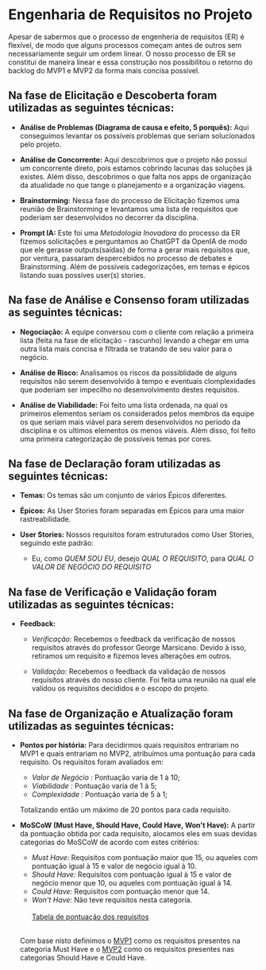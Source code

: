 # Engenharia de Requisitos no Projeto

Apesar de sabermos que o processo de engenheria de requisitos (ER) é flexível, de modo que alguns processos começam antes de outros sem necessariamente seguir um ordem linear. O nosso processo de ER se constitui de maneira linear e essa construção nos possibilitou o retorno do backlog do MVP1 e MVP2 da forma mais concisa possível.

## Na fase de Elicitação e Descoberta foram utilizadas as seguintes técnicas:

- **Análise de Problemas (Diagrama de causa e efeito, 5 porquês):**
  Aqui conseguimos levantar os possíveis problemas que seriam solucionados pelo projeto.

- **Análise de Concorrente:**
  Aqui descobrimos que o projeto não possui um concorrente direto, pois estamos cobrindo lacunas das soluções já existes. Além disso, descobrimos o que falta nos apps de organização da atualidade no que tange o planejamento e a  organização viagens.

- **Brainstorming:**
  Nessa fase do processo de Elicitação fizemos uma reunião de Brainstorming e levantamos uma lista de requisitos que poderiam ser desenvolvidos no decorrer da disciplina.

- **Prompt IA:**
  Este foi uma _Metodologia Inovadora_ do processo da ER fizemos solicitações e perguntamos ao ChatGPT da OpenIA
  de modo que ele gerasse outputs(saídas) de forma a gerar mais requisitos que, por ventura, passaram despercebidos no processo de debates e Brainstorming. Além de possíveis cadegorizações, em temas e épicos listando suas possíves user(s) stories.

## Na fase de Análise e Consenso foram utilizadas as seguintes técnicas:

- **Negociação:**
  A equipe conversou com o cliente com relação a primeira lista (feita na fase de elicitação - rascunho) levando a chegar em uma outra lista mais concisa e filtrada se tratando de seu valor para o negócio.

- **Análise de Risco:**
  Analisamos os riscos da possiblidade de alguns requisitos não serem desenvolvido à tempo e eventuais clomplexidades que poderiam ser impecilho no desenvolvimento destes requisitos.

- **Análise de Viabilidade:**
  Foi feito uma lista ordenada, na qual os primeiros elementos seriam os considerados pelos membros da equipe os que seriam mais viável para serem desenvolvidos no período da disciplina e os ultimos elementos os menos viáveis. Além disso, foi feito uma primeira categorização de possíveis temas por cores.

## Na fase de Declaração foram utilizadas as seguintes técnicas:

- **Temas:**
  Os temas são um conjunto de vários Épicos diferentes.

- **Épicos:**
  As User Stories foram separadas em Épicos para uma maior rastreabilidade.

- **User Stories:**
  Nossos requisitos foram estruturados como User Stories, seguindo este padrão:
  - Eu, como *QUEM SOU EU*, desejo *QUAL O REQUISITO*, para *QUAL O VALOR DE NEGÓCIO DO REQUISITO*

## Na fase de Verificação e Validação foram utilizadas as seguintes técnicas:

- **Feedback:**
  - *Verificação:*
    Recebemos o feedback da verificação de nossos requisitos através do professor George Marsicano. Devido à isso, retiramos um requisito e fizemos leves alterações em outros.
  
  - *Validação:*
    Recebemos o feedback da validação de nossos requisitos através do nosso cliente. Foi feita uma reunião na qual ele validou os requisitos decididos e o escopo do projeto.

## Na fase de Organização e Atualização foram utilizadas as seguintes técnicas:

- **Pontos por história:**
  Para decidirmos quais requisitos entrariam no MVP1 e quais entrariam no MVP2, atribuímos uma pontuação para cada requisito. Os requisitos foram avaliados em:
  - *Valor de Negócio :* Pontuação varia de 1 à 10;
  - *Viabilidade      :* Pontuação varia de 1 à 5;
  - *Complexidade     :* Pontuação varia de 5 à 1;

  Totalizando então um máximo de 20 pontos para cada requisito.

- **MoSCoW (Must Have, Should Have, Could Have, Won't Have):**
  A partir da pontuação obtida por cada requisito, alocamos eles em suas devidas categorias do MoSCoW de acordo com estes critérios:
  - *Must Have:* Requisitos com pontuação maior que 15, ou aqueles com pontuação igual à 15 e valor de negócio igual à 10.
  - *Should Have:* Requisitos com pontuação igual à 15 e valor de negócio menor que 10, ou aqueles com pontuação igual à 14.
  - *Could Have:* Requisitos com pontuação menor que 14.
  - *Won't Have:* Não teve requisitos nesta categoria.
  <br></br>
  [Tabela de pontuação dos requisitos](https://mdsreq-fga-unb.github.io/2023.1-MoViagem/documentos/pontuacao-requisitos/)<br></br>
  
  Com base nisto definimos o [MVP1](https://mdsreq-fga-unb.github.io/2023.1-MoViagem/documentos/mvp1/) como os requisitos presentes na categoria Must Have e o [MVP2](https://mdsreq-fga-unb.github.io/2023.1-MoViagem/documentos/mvp2/) como os requisitos presentes nas categorias Should Have e Could Have.
